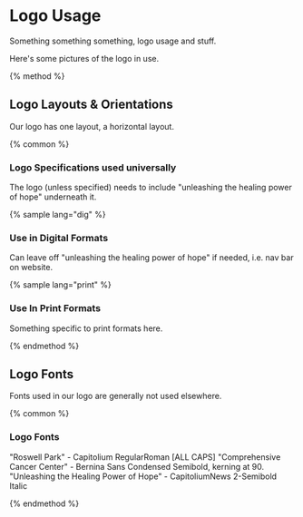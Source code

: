 # Logo Usage

Something something something, logo usage and stuff.

Here's some pictures of the logo in use.

{% method %}

## Logo Layouts & Orientations

Our logo has one layout, a horizontal layout.

{% common %}

### Logo Specifications used universally

The logo (unless specified) needs to include "unleashing the healing power of hope" underneath it.

{% sample lang="dig" %}

### Use in Digital Formats

Can leave off "unleashing the healing power of hope" if needed, i.e. nav bar on website.

{% sample lang="print" %}

### Use In Print Formats

Something specific to print formats here.

{% endmethod %}

## Logo Fonts

Fonts used in our logo are generally not used elsewhere.

{% common %}

### Logo Fonts

"Roswell Park" - Capitolium RegularRoman [ALL CAPS]
"Comprehensive Cancer Center" - Bernina Sans Condensed Semibold, kerning at 90.
"Unleashing the Healing Power of Hope" - CapitoliumNews 2-Semibold Italic

{% endmethod %}
